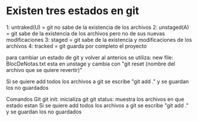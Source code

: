 # Existen tres estados en git
1: untraked(U) = git no sabe de la existencia de los archivos
2: unstaged(A) = git sabe de la existencia de los archivos pero no de sus nuevas modificaciones
3: staged = git sabe de la existencia y modificaciones de los archivos
4: tracked = git guarda por completo el proyecto

para cambiar un estado de git y volver al anterios se utiliza:
new file:   BlocDeNotas.txt esta en unstage
y cambia con "git reset (nombre del archivo que se quiere revertir)"

Si se quiere add todos los archivos a git se escribe "git add ." y se guardan los no guardados

Comandos Git
git init: inicializa git
git status: muestra los archivos en que estado estan
Si se quiere add todos los archivos a git se escribe "git add ." y se guardan los no guardados
